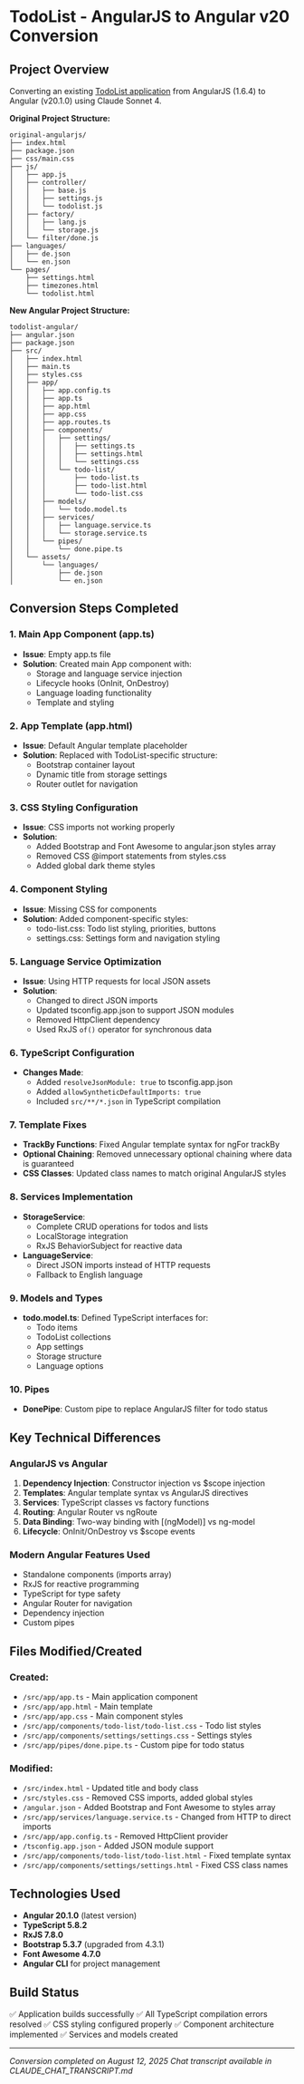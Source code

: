 # TodoList - AngularJS to Angular v20 Conversion

## Project Overview
Converting an existing [TodoList application](https://github.com/jonasgeiler/todolist-angularjs) from AngularJS (1.6.4) to Angular (v20.1.0) using Claude Sonnet 4.

**Original Project Structure:**
```
original-angularjs/
├── index.html
├── package.json
├── css/main.css
├── js/
│   ├── app.js
│   ├── controller/
│   │   ├── base.js
│   │   ├── settings.js
│   │   └── todolist.js
│   ├── factory/
│   │   ├── lang.js
│   │   └── storage.js
│   └── filter/done.js
├── languages/
│   ├── de.json
│   └── en.json
└── pages/
    ├── settings.html
    ├── timezones.html
    └── todolist.html
```

**New Angular Project Structure:**
```
todolist-angular/
├── angular.json
├── package.json
├── src/
│   ├── index.html
│   ├── main.ts
│   ├── styles.css
│   ├── app/
│   │   ├── app.config.ts
│   │   ├── app.ts
│   │   ├── app.html
│   │   ├── app.css
│   │   ├── app.routes.ts
│   │   ├── components/
│   │   │   ├── settings/
│   │   │   │   ├── settings.ts
│   │   │   │   ├── settings.html
│   │   │   │   └── settings.css
│   │   │   └── todo-list/
│   │   │       ├── todo-list.ts
│   │   │       ├── todo-list.html
│   │   │       └── todo-list.css
│   │   ├── models/
│   │   │   └── todo.model.ts
│   │   ├── services/
│   │   │   ├── language.service.ts
│   │   │   └── storage.service.ts
│   │   └── pipes/
│   │       └── done.pipe.ts
│   └── assets/
│       └── languages/
│           ├── de.json
│           └── en.json
```

## Conversion Steps Completed

### 1. Main App Component (app.ts)
- **Issue**: Empty app.ts file
- **Solution**: Created main App component with:
  - Storage and language service injection
  - Lifecycle hooks (OnInit, OnDestroy)
  - Language loading functionality
  - Template and styling

### 2. App Template (app.html)
- **Issue**: Default Angular template placeholder
- **Solution**: Replaced with TodoList-specific structure:
  - Bootstrap container layout
  - Dynamic title from storage settings
  - Router outlet for navigation

### 3. CSS Styling Configuration
- **Issue**: CSS imports not working properly
- **Solution**: 
  - Added Bootstrap and Font Awesome to angular.json styles array
  - Removed CSS @import statements from styles.css
  - Added global dark theme styles

### 4. Component Styling
- **Issue**: Missing CSS for components
- **Solution**: Added component-specific styles:
  - todo-list.css: Todo list styling, priorities, buttons
  - settings.css: Settings form and navigation styling

### 5. Language Service Optimization
- **Issue**: Using HTTP requests for local JSON assets
- **Solution**: 
  - Changed to direct JSON imports
  - Updated tsconfig.app.json to support JSON modules
  - Removed HttpClient dependency
  - Used RxJS `of()` operator for synchronous data

### 6. TypeScript Configuration
- **Changes Made**:
  - Added `resolveJsonModule: true` to tsconfig.app.json
  - Added `allowSyntheticDefaultImports: true`
  - Included `src/**/*.json` in TypeScript compilation

### 7. Template Fixes
- **TrackBy Functions**: Fixed Angular template syntax for ngFor trackBy
- **Optional Chaining**: Removed unnecessary optional chaining where data is guaranteed
- **CSS Classes**: Updated class names to match original AngularJS styles

### 8. Services Implementation
- **StorageService**: 
  - Complete CRUD operations for todos and lists
  - LocalStorage integration
  - RxJS BehaviorSubject for reactive data
- **LanguageService**: 
  - Direct JSON imports instead of HTTP requests
  - Fallback to English language

### 9. Models and Types
- **todo.model.ts**: Defined TypeScript interfaces for:
  - Todo items
  - TodoList collections  
  - App settings
  - Storage structure
  - Language options

### 10. Pipes
- **DonePipe**: Custom pipe to replace AngularJS filter for todo status

## Key Technical Differences

### AngularJS vs Angular
1. **Dependency Injection**: Constructor injection vs $scope injection
2. **Templates**: Angular template syntax vs AngularJS directives
3. **Services**: TypeScript classes vs factory functions
4. **Routing**: Angular Router vs ngRoute
5. **Data Binding**: Two-way binding with [(ngModel)] vs ng-model
6. **Lifecycle**: OnInit/OnDestroy vs $scope events

### Modern Angular Features Used
- Standalone components (imports array)
- RxJS for reactive programming
- TypeScript for type safety
- Angular Router for navigation
- Dependency injection
- Custom pipes

## Files Modified/Created

### Created:
- `/src/app/app.ts` - Main application component
- `/src/app/app.html` - Main template  
- `/src/app/app.css` - Main component styles
- `/src/app/components/todo-list/todo-list.css` - Todo list styles
- `/src/app/components/settings/settings.css` - Settings styles
- `/src/app/pipes/done.pipe.ts` - Custom pipe for todo status

### Modified:
- `/src/index.html` - Updated title and body class
- `/src/styles.css` - Removed CSS imports, added global styles
- `/angular.json` - Added Bootstrap and Font Awesome to styles array
- `/src/app/services/language.service.ts` - Changed from HTTP to direct imports
- `/src/app/app.config.ts` - Removed HttpClient provider
- `/tsconfig.app.json` - Added JSON module support
- `/src/app/components/todo-list/todo-list.html` - Fixed template syntax
- `/src/app/components/settings/settings.html` - Fixed CSS class names

## Technologies Used
- **Angular 20.1.0** (latest version)
- **TypeScript 5.8.2**
- **RxJS 7.8.0**
- **Bootstrap 5.3.7** (upgraded from 4.3.1)
- **Font Awesome 4.7.0**
- **Angular CLI** for project management

## Build Status
✅ Application builds successfully
✅ All TypeScript compilation errors resolved
✅ CSS styling configured properly
✅ Component architecture implemented
✅ Services and models created

---
*Conversion completed on August 12, 2025*
*Chat transcript available in CLAUDE_CHAT_TRANSCRIPT.md*
